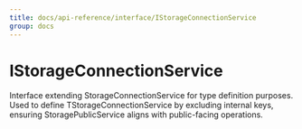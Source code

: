 ```yaml
---
title: docs/api-reference/interface/IStorageConnectionService
group: docs
---
```


# IStorageConnectionService

Interface extending StorageConnectionService for type definition purposes.
Used to define TStorageConnectionService by excluding internal keys, ensuring StoragePublicService aligns with public-facing operations.
